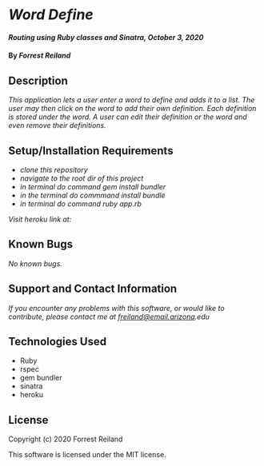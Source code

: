 # _Word Define_

#### _Routing using Ruby classes and Sinatra, October 3, 2020_

#### By _Forrest Reiland_

## Description 

_This application lets a user enter a word to define and adds it to a list. The user may then click on the word to add their own definition. Each definition is stored under the word. A user can edit their definition or the word and even remove their definitions._


## Setup/Installation Requirements

* _clone this repository_
* _navigate to the root dir of this project_
* _in terminal do command gem install bundler_
* _in the terminal do commmand install bundle_
* _in terminal do command ruby app.rb_

_Visit heroku link at:_




## Known Bugs

_No known bugs._

## Support and Contact Information

_If you encounter any problems with this software, or would like to contribute, please contact me at freiland@email.arizona.edu_

## Technologies Used

* Ruby
* rspec
* gem bundler
* sinatra 
* heroku

## License 

Copyright (c) 2020 Forrest Reiland

This software is licensed under the MIT license.